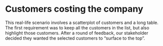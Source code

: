 # Customers costing the company
This real-life scenario involves a scatterplot of customers and a long table. The first requirement was to keep all the customers in the list, but also highlight those customers. After a round of feedback, our stakeholder decided they wanted the selected customers to “surface to the top”.
